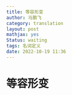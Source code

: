 ```yaml
---
title: 等容形变
author: 马鹏飞
category: translation
layout: post
mathjax: yes
Status: waiting
tags: 名词定义
date: 2022-10-19 11:36
---
```

# 等容形变

